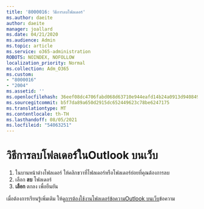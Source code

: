 ```yaml
---
title: '8000016: วิธีการลบโฟลเดอร์'
ms.author: daeite
author: daeite
manager: joallard
ms.date: 04/21/2020
ms.audience: Admin
ms.topic: article
ms.service: o365-administration
ROBOTS: NOINDEX, NOFOLLOW
localization_priority: Normal
ms.collection: Adm_O365
ms.custom:
- "8000016"
- "2004"
ms.assetid: ''
ms.openlocfilehash: 36eef08dc4706fabd068d63710e944eafd14b24a0913d9408496cffd2d0b0ca0
ms.sourcegitcommit: b5f7da89a650d2915dc652449623c78be6247175
ms.translationtype: MT
ms.contentlocale: th-TH
ms.lasthandoff: 08/05/2021
ms.locfileid: "54063251"
---
```

# <a name="how-to-delete-a-folder-in-outlook-on-the-web"></a>วิธีการลบโฟลเดอร์ในOutlook บนเว็บ

1. ในบานหน้าต่างโฟลเดอร์ ให้คลิกขวาที่โฟลเดอร์หรือโฟลเดอร์ย่อยที่คุณต้องการลบ
2. เลือก **ลบ** โฟลเดอร์
3. **เลือก** ตกลง เพื่อยืนยัน

เมื่อต้องการเรียนรู้เพิ่มเติม ให้ดู[การต้องใช้งานโฟลเดอร์ข้อความOutlook บนเว็บ](https://support.office.com/article/ae0f10d6-54e7-4f29-acd3-78cdc3fdcb9f)ข้อความ

